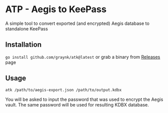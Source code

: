# ATP - Aegis to KeePass

A simple tool to convert exported (and encrypted) Aegis database to standalone KeePass

## Installation
`go install github.com/graynk/atk@latest` or grab a binary from [Releases](https://github.com/graynk/atk/releases) page

## Usage
`atk /path/to/aegis-export.json /path/to/output.kdbx`

You will be asked to input the password that was used to encrypt the Aegis vault. The same password will be used for resulting KDBX database. 
